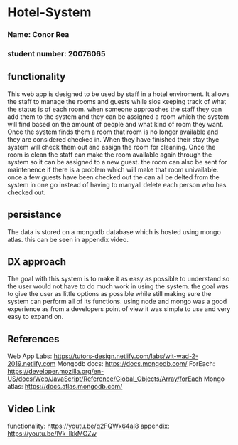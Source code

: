 # Hotel-System
### Name:           Conor Rea
### student number: 20076065

## functionality
This web app is designed to be used by staff in a hotel enviroment.
It allows the staff to manage the rooms and guests while slos keeping track of what the status is of each room.
when someone approaches the staff they can add them to the system and they can be assigned a room which the system will find based on the amount of people and what kind of room they want. Once the system finds them a room that room is no longer available and they are considered checked in. When they have finished their stay thye system will check them out and assign the room for cleaning. Once the room is clean the staff can make the room available again through the system so it can be assigned to a new guest. the room can also be sent for maintenence if there is a problem which will make that room univailable. once a few guests have been checked out the can all be delted from the system in one go instead of having to manyall delete each person who has checked out.

## persistance
The data is stored on a mongodb database which is hosted using mongo atlas. this can be seen in appendix video.

## DX approach
The goal with this system is to make it as easy as possible to understand so the user would not have to do much work in using the system. the goal was to give the user as little options as possible while still making sure the system can perform all of its functions. using node and mongo was a good experience as from a developers point of view it was simple to use and very easy to expand on.

## References

Web App Labs: https://tutors-design.netlify.com/labs/wit-wad-2-2019.netlify.com
Mongodb docs: https://docs.mongodb.com/
ForEach: https://developer.mozilla.org/en-US/docs/Web/JavaScript/Reference/Global_Objects/Array/forEach
Mongo atlas: https://docs.atlas.mongodb.com/

## Video Link

functionality: https://youtu.be/q2FQWx64aI8
appendix:      https://youtu.be/lVk_IkkMGZw

